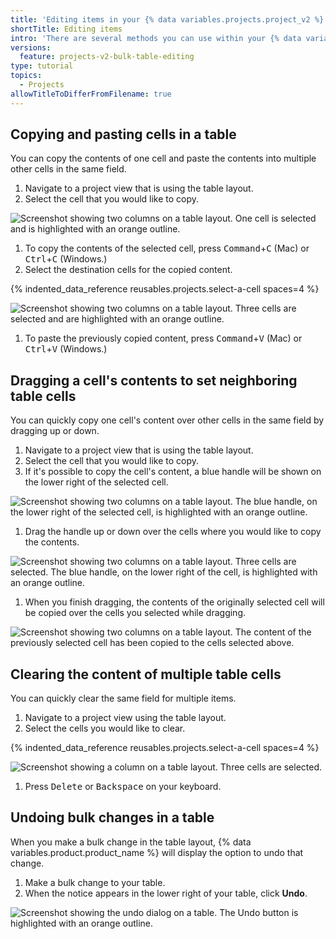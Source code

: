 ```yaml
---
title: 'Editing items in your {% data variables.projects.project_v2 %}'
shortTitle: Editing items
intro: 'There are several methods you can use within your {% data variables.projects.project_v2 %} to quickly make changes to multiple items.'
versions:
  feature: projects-v2-bulk-table-editing
type: tutorial
topics:
  - Projects
allowTitleToDifferFromFilename: true
---
```


## Copying and pasting cells in a table

You can copy the contents of one cell and paste the contents into multiple other cells in the same field.

1. Navigate to a project view that is using the table layout.
1. Select the cell that you would like to copy.

  ![Screenshot showing two columns on a table layout. One cell is selected and is highlighted with an orange outline.](/assets/images/help/projects-v2/bulk-select-a-cell.png)

1. To copy the contents of the selected cell, press <kbd>Command</kbd>+<kbd>C</kbd> (Mac) or <kbd>Ctrl</kbd>+<kbd>C</kbd> (Windows.)
1. Select the destination cells for the copied content.

{% indented_data_reference reusables.projects.select-a-cell spaces=4 %}

  ![Screenshot showing two columns on a table layout. Three cells are selected and are highlighted with an orange outline.](/assets/images/help/projects-v2/bulk-select-cells.png)

1. To paste the previously copied content, press <kbd>Command</kbd>+<kbd>V</kbd> (Mac) or <kbd>Ctrl</kbd>+<kbd>V</kbd> (Windows.)

## Dragging a cell's contents to set neighboring table cells

You can quickly copy one cell's content over other cells in the same field by dragging up or down.

1. Navigate to a project view that is using the table layout.
1. Select the cell that you would like to copy.
1. If it's possible to copy the cell's content, a blue handle will be shown on the lower right of the selected cell.

  ![Screenshot showing two columns on a table layout. The blue handle, on the lower right of the selected cell, is highlighted with an orange outline.](/assets/images/help/projects-v2/bulk-cell-handle.png)

1. Drag the handle up or down over the cells where you would like to copy the contents.

  ![Screenshot showing two columns on a table layout. Three cells are selected. The blue handle, on the lower right of the cell, is highlighted with an orange outline.](/assets/images/help/projects-v2/bulk-cell-drag.png)

1. When you finish dragging, the contents of the originally selected cell will be copied over the cells you selected while dragging.

  ![Screenshot showing two columns on a table layout. The content of the previously selected cell has been copied to the cells selected above.](/assets/images/help/projects-v2/bulk-cell-finished.png)

## Clearing the content of multiple table cells

You can quickly clear the same field for multiple items.

1. Navigate to a project view using the table layout.
1. Select the cells you would like to clear.

{% indented_data_reference reusables.projects.select-a-cell spaces=4 %}

  ![Screenshot showing a column on a table layout. Three cells are selected.](/assets/images/help/projects-v2/select-multiple-cells.png)
  
1. Press <kbd>Delete</kbd> or <kbd>Backspace</kbd> on your keyboard.

## Undoing bulk changes in a table

When you make a bulk change in the table layout, {% data variables.product.product_name %} will display the option to undo that change.

1. Make a bulk change to your table.
1. When the notice appears in the lower right of your table, click **Undo**.

  ![Screenshot showing the undo dialog on a table. The Undo button is highlighted with an orange outline.](/assets/images/help/projects-v2/undo-bulk-change.png)
